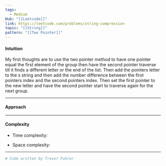 ```yaml
---
tags:
  - Medium
Hub: "[[Leetcode]]"
link: https://leetcode.com/problems/string-compression
topic: "[[String]]"
pattern: "[[Two Pointer]]"
---
```

#### Intuition
<!-- Describe your first thoughts on how to solve this problem. -->
My first thoughts are to use the two pointer method to have one pointer equal the first element of the group then have the second pointer traverse till it finds a different letter or the end of the list. Then add the pointers letter to the s string and then add the number difference between the first pointers index and the second pointers index. Then set the first pointer to the new letter and have the second pointer start to traverse again for the next group.

--- 
#### Approach
<!-- Describe your approach to solving the problem. -->


--- 
#### Complexity
- Time complexity:
	<!-- Add your time complexity here, e.g. $$O(n)$$ -->

- Space complexity:
	<!-- Add your space complexity here, e.g. $$O(n)$$ -->

--- 
```python
# Code written by Trever Fuhrer

```